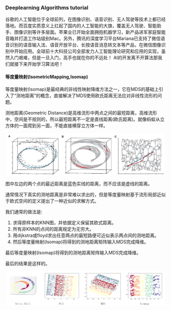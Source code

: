 ### Deeplearning Algorithms tutorial
谷歌的人工智能位于全球前列，在图像识别、语音识别、无人驾驶等技术上都已经落地。而百度实质意义上扛起了国内的人工智能的大旗，覆盖无人驾驶、智能助手、图像识别等许多层面。苹果业已开始全面拥抱机器学习，新产品进军家庭智能音箱并打造工作站级别Mac。另外，腾讯的深度学习平台Mariana已支持了微信语音识别的语音输入法、语音开放平台、长按语音消息转文本等产品，在微信图像识别中开始应用。全球前十大科技公司全部发力人工智能理论研究和应用的实现，虽然入门艰难，但是一旦入门，高手也就在你的不远处！
AI的开发离不开算法那我们就接下来开始学习算法吧！

#### 等度量映射(IsometricMapping,Isomap)
等度量映射(Isomap)是最经典的非线性映射降维方法之一，它在MDS的基础上引入了“测地距离”的概念，直接解决了MDS使用欧氏距离无法应对非线性流形的问题。

测地距离(Geometric Distance)是高维流形中两点之间的最短距离，高维流形中，空间是不规则的，所以最短距离不一定是直线距离(欧氏距离)。就像蚂蚁从立方体的一面爬到另一面，不能直接横穿立方体一样。

<p align="center">
<img width="500" align="center" src="../../images/438.jpg" />
</p>

图中左边的两个点的最近距离是蓝色实线的距离，而不应该是虚线的距离。

通常情况下真实的测地距离是非常难以求出的，但是等度量映射基于流形局部近似于欧式空间的定义提出了一种近似的求解方式。

我们通常的做法是:

1. 求得原样本的KNN图，并依据定义保留其欧式距离。
2. 所有非KNN的点间的距离规定为无穷大。
3. 用dijkstra或floyd求出任意两点的最短路便可近似表示两点间的测地距离。
4. 然后等度量映射(Isomap)将得到的测地距离矩阵输入MDS完成降维。

最后等度量映射(Isomap)将得到的测地距离矩阵输入MDS完成降维。

最后的结果是这样的。

<p align="center">
<img width="500" align="center" src="../../images/439.jpg" />
</p>
